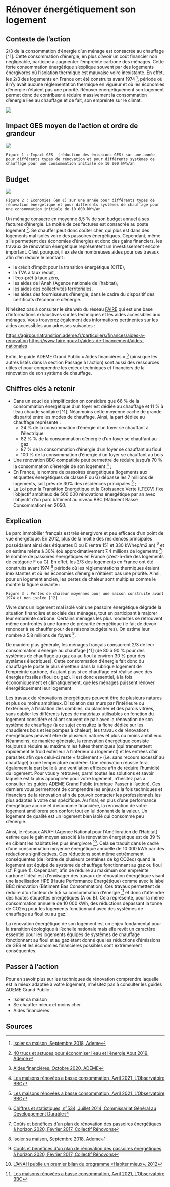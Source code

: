 # Rénover énergétiquement son logement

## Contexte de l’action
2/3 de la consommation d’énergie d’un ménage est consacrée au chauffage [^1]. Cette consommation d’énergie, en plus d’avoir un coût financier non négligeable, participe à augmenter l’empreinte carbone des ménages. 
Cette forte consommation énergétique s’explique souvent par des logements énergivores où l’isolation thermique est mauvaise voire inexistante. En effet, les 2/3 des logements en France ont été construits avant 1974 [^2], période où il n’y avait aucune réglementation thermique en vigueur et où les économies d’énergie n’étaient pas une priorité. Rénover énergétiquement son logement permet donc de contribuer à réduire massivement la consommation d’énergie liée au chauffage et de fait, son empreinte sur le climat.

![](https://ecolab-data.netlify.app/images/Chiffres-cles_renovation_energetique_bati_v2.png)

## Impact GES moyen de l’action et ordre de grandeur

![](https://www.associationbilancarbone.fr/wp-content/uploads/2020/12/renovation-energetique-fig1.jpg)

```Figure 1 : Impact GES  (réduction des émissions GES) sur une année pour différents types de rénovation et pour différents systèmes de chauffage pour une consommation initiale de 10 000 kWh/an ```

## Budget

![](https://www.associationbilancarbone.fr/wp-content/uploads/2020/12/renovation-energetique-fig2.jpg)

```Figure 2 : Economies (en €) sur une année pour différents types de rénovation énergétique et pour différents systèmes de chauffage pour une consommation initiale de 10 000 kWh/an ```

Un ménage consacre en moyenne 8,5 % de son budget annuel à ses factures d’énergie. La moitié de ces factures est consacrée au poste logement [^3]. Se chauffer peut donc coûter cher, qui plus est dans des logements mal isolés voire des passoires énergétiques. Cependant, même s’ils permettent des économies d’énergies et donc des gains financiers, les travaux de rénovation énergétique représentent un investissement encore important. C’est pourquoi, il existe de nombreuses aides pour ces travaux afin d’en réduire le montant :
- le crédit d’impôt pour la transition énergétique (CITE),
- la TVA à taux réduit,
- l’éco-prêt à taux zéro,
- les aides de l’Anah (Agence nationale de l’habitat),
- les aides des collectivités territoriales,
- les aides des fournisseurs d’énergie, dans le cadre du dispositif des certificats d’économie d’énergie.

N’hésitez pas à consulter le site web du réseau [FAIRE](https://www.faire.gouv.fr/) qui est une base d’informations exhaustives sur les techniques et les aides accessibles aux ménages. Vous trouverez également des informations pertinentes sur les aides accessibles aux adresses suivantes :

<https://agirpourlatransition.ademe.fr/particuliers/finances/aides-a-renovation>
<https://www.faire.gouv.fr/aides-de-financement/aides-nationales>

Enfin, le guide ADEME Grand Public « Aides financières » [^9] (ainsi que les autres listés dans la section Passage à l’action) sont aussi des ressources utiles et pour comprendre les enjeux techniques et financiers de la rénovation de son système de chauffage.

## Chiffres clés à retenir
- Dans un souci de simplification on considère que 66 % de la consommation énergétique d’un foyer est dédiée au chauffage et 11 % à l’eau chaude sanitaire [^1]. Néanmoins cette moyenne cache de grande disparité entre les modes de chauffage. Ainsi, la part dédiée au chauffage représente :
	- 24 % de la consommation d’énergie d’un foyer se chauffant à l’électrique
	- 82 % % de la consommation d’énergie d’un foyer se chauffant au gaz
	- 87 % de la consommation d’énergie d’un foyer se chauffant au fioul
	- 100 % de la consommation d’énergie d’un foyer se chauffant au bois
- Une rénovation BBC compatible peut permettre de réduire jusqu’à 70 % la consommation d’énergie de son logement [^8] ;
- En France, le nombre de passoires énergétiques (logements aux étiquettes énergétiques de classe F ou G) dépasse les 7 millions de logements, soit près de 30% des résidences principales [^8] ;
- La Loi pour la Transition Energétique et la Croissance Verte (LTECV) fixe l’objectif ambitieux de 500 000 rénovations énergétique par an avec l’objectif d’un parc bâtiment au niveau BBC (Bâtiment Basse Consommation) en 2050.

## Explication
Le parc immobilier français est très énergivore et peu efficace d’un point de vue énergétique. En 2012, plus de la moitié des résidences principales possédaient ainsi des étiquettes D ou E (entre 151 et 330 kWhep/m2.an) [^6] et on estime même à 30% (où approximativement 7.4 millions de logements [^7]) le nombre de passoires énergétiques en France (c’est-à-dire des logements de catégorie F ou G). En effet, les 2/3 des logements en France ont été construits avant 1974 [^2] période où les réglementations thermiques étaient inexistantes et où les économies d’énergie n’étaient pas une priorité. Ainsi, pour un logement ancien, les pertes de chaleur sont multiples comme le montre la figure suivante : 

```Figure 3 : Pertes de chaleur moyennes pour une maison construite avant 1974 et non isolée [^2]```

Vivre dans un logement mal isolé voir une passoire énergétique dégrade la situation financière et sociale des ménages, tout en participant à majorer leur empreinte carbone. Certains ménages les plus modestes se retrouvent même confrontés à une forme de précarité énergétique (le fait de devoir renoncer à se chauffer pour des raisons budgétaires). On estime leur nombre à 5.8 millions de foyers [^7].

De manière plus générale, les ménages français consacrent 2/3 de leur consommation d’énergie au chauffage [^1] (de 80 à 90 % pour des systèmes de chauffage au gaz ou au fioul à environ 30 % pour des systèmes électriques). Cette consommation d’énergie fait donc du chauffage le poste le plus émetteur dans la rubrique logement de l’empreinte carbone, d’autant plus si ce chauffage est réalisé avec des énergies fossiles (fioul ou gaz). Il est donc essentiel, à la fois économiquement et climatiquement, que les ménages puissent rénover énergétiquement leur logement.

Les travaux de rénovations énergétiques peuvent être de plusieurs natures et plus ou moins ambitieux. D’isolation des murs par l’intérieure ou l’extérieure, à l’isolation des combles, du plancher et des parois vitrées, sans oublier les différents types de matériaux utilisables en fonction du logement considéré et allant souvent de pair avec la rénovation de son système de chauffage (à ce sujet consultez la fiche dédiée sur les chaudières bois et les pompes à chaleur), les travaux de rénovations énergétiques peuvent être de plusieurs natures et plus ou moins ambitieux. Néanmoins, de manière générale, la rénovation énergétique consiste toujours à réduire au maximum les fuites thermiques (qui transmettent rapidement le froid extérieur à l’intérieur du logement) et les entrées d’air parasites afin que celui-ci reste « facilement » (i.e. sans recours excessif au chauffage) à une température modérée. Une rénovation réussie fera également la part belle à une ventilation efficace afin de réduire l’humidité du logement. Pour vous y retrouver, parmi toutes les solutions et savoir laquelle est la plus appropriée pour votre logement, n’hésitez pas à consulter les guides ADEME Grand Public (rubrique Passer à l’action). Ces derniers vous permettront de comprendre les enjeux à la fois techniques et financiers de la rénovation afin de pouvoir contacter les professionnels les plus adaptés à votre cas spécifique. Au final, en plus d’une performance énergétique accrue et d’économie financière, la rénovation de votre logement améliorera son confort tout en lui donnant de la valeur. Un logement de qualité est un logement bien isolé qui consomme peu d’énergie.

Ainsi, le réseaux ANAH (Agence National pour l’Amélioration de l’Habitat) estime que le gain moyen associé à la rénovation énergétique est de 39 % en ciblant les habitats les plus énergivore [^5]. Cela se traduit dans le cadre d’une consommation moyenne énergétique annuelle de 10 000 kWh par des réductions significatives. Ces réductions sont même extrêmement conséquentes (de l’ordre de plusieurs centaines de kg CO2eq) quand le logement est équipé de système de chauffage fonctionnant au gaz ou fioul (cf. Figure 1). Cependant, afin de réduire au maximum son empreinte carbone l’idéal est d’envisager des travaux de rénovation énergétique visant une labellisation HPE (Haute Performance Energétique) comme avec le label BBC rénovation (Bâtiment Bas Consommation). Ces travaux permettent de réduire d'un facteur de 5,5 sa consommation d’énergie [^8] et donc d’atteindre des hautes étiquettes énergétiques (A ou B). Cela représente, pour la même consommation annuelle de 10 000 kWh, des réductions dépassant la tonne de CO2eq pour les logements fonctionnant avec des systèmes de chauffage au fioul ou au gaz.

La rénovation énergétique de son logement est un enjeu fondamental pour la transition écologique à l’échelle nationale mais elle revêt un caractère essentiel pour les logements équipés de systèmes de chauffage fonctionnant au fioul et au gaz étant donné que les réductions d’émissions de GES et les économies financières possibles sont extrêmement conséquentes.

## Passer à l’action
Pour en savoir plus sur les techniques de rénovation comprendre laquelle est la mieux adaptée à votre logement, n’hésitez pas à consulter les guides ADEME Grand Public :
- Isoler sa maison
- Se chauffer mieux et moins cher
- Aides financières


## Sources
[^2]: [Isoler sa maison, Septembre 2018, Ademe](https://librairie.ademe.fr/cadic/2047/guide-pratique-isoler-sa-maison.pdf?modal=false)
[^3]: [40 trucs et astuces pour économiser l’eau et l’énergie Aout 2019, Ademe](https://librairie.ademe.fr/cadic/1001/guide-pratique-economiser-eau-energie.pdf?modal=false)
[^5]: [L’ANAH publie un premier bilan du programme «Habiter mieux», 2012](https://www.anah.fr/actualites/detail/actualite/lanah-publie-un-premier-bilan-du-programme-habiter-mieux/?tx_news_pi1%5Bcontroller%5D=News&tx_news_pi1%5Baction%5D=detail&cHash=26d00161febd159fcbca45d2032a56b3)
[^6]: [Chiffres et statistiques, n°534, Juillet 2014, Commissariat Général au Développement Durable](https://www.statistiques.developpement-durable.gouv.fr/sites/default/files/2018-10/chiffres-stats534-Phebus-juillet2014b_0.pdf)
[^7]: [Coûts et bénéfices d’un plan de rénovation des passoires énergétiques à horizon 2020, Février 2017, Collectif Rénovons](https://www.precarite-energie.org/wp-content/uploads/2019/07/2017-02-21---sce-nario-re-novons-.pdf)
[^8]: [Les maisons rénovées a basse consommation, Avril 2021, L’Observatoire BBC](https://www.effinergie.org/web/images/attach/base_doc/2912/20210429etude-renovation.pdf)
[^9]: [Aides financières, Octobre 2020, ADEME](https://librairie.ademe.fr/cadic/351/guide-pratique-aides-financieres-renovation-habitat-2020.pdf?modal=false)

